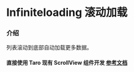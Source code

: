#  Infiniteloading 滚动加载

### 介绍

列表滚动到底部自动加载更多数据。

#### 直接使用 Taro 现有 ScrollView 组件开发 [参考文档](https://docs.taro.zone/docs/components/viewContainer/scroll-view)

<!-- ### 安装

```javascript
  import { createApp } from 'vue';
  import { InfiniteLoading } from '@minerui/minerui-taro';

  const app = createApp();
  app.use(InfiniteLoading);
```

## 代码演示
    
### 基础用法

在一个页面中，只能有一个 Infiniteloading，不可同时存在两个以及更多。

```html
<div class="infiniteUl" id="scrollDemo">
  <miner-infiniteloading
    pull-icon="JD"
    load-txt="loading"
    load-more-txt="没有啦～"
    :is-open-refresh="true"
    container-id="scrollDemo"
    :has-more="hasMore"
    @load-more="loadMore"
    @refresh="refresh"
  >
    <div
      class="infiniteLi"
      v-for="(item, index) in defultList"
      :key="index"
      >{{ item }}</div
    >
  </miner-infiniteloading>
</div>
```
```javascript
setup() {
    const hasMore = ref(true);

    const data = reactive({
      defultList: ['']
    });

    const loadMore = (done) => {
      setTimeout(() => {
        const curLen = data.defultList.length;

        for (let i = curLen; i < curLen + 10; i++) {
          data.defultList.push(`${i}`);
        }

        if (data.defultList.length > 30) hasMore.value = false;

        done();
      }, 500);
    };

    const refresh = (done) => {
      setTimeout(() => {
        console.log('刷新成功');
        done();
      }, 1000);
    };

    const init = () => {
      for (let i = 0; i < 20; i++) {
        data.defultList.push(`${i}`);
      }
    };
    onMounted(() => {
      init();
    });
    return {
      loadMore,
      hasMore,
      refresh,
      ...toRefs(data)
    };
}
```


## API

### Props

| 参数         | 说明                             | 类型   | 默认值           |
|--------------|----------------------------------|--------|------------------|
| has-more         | 是否还有更多数据               | Boolean | `true`                |
| container-id          | 必填，设置滚动节点ID                        | String | `''`            |
| load-more-txt          | “没有更多数”据展示文案                        | String | `'哎呀，这里是底部了啦'`            |
| is-open-refresh        | 是否开启下拉刷新                         | Boolean | `false`                |
| pull-icon        | 下拉刷新[图标名称](#/icon)                        | String | <img src="https://img10.360buyimg.com/imagetools/jfs/t1/169863/6/4565/6306/60125948E7e92774e/40b3a0cf42852bcb.png" width=40/>                |
| pull-txt        | 下拉刷新提示文案                         | String | `松手刷新`                |
| load-icon        | 上拉加载[图标名称](#/icon)                       | Boolean | <img src="https://img10.360buyimg.com/imagetools/jfs/t1/169863/6/4565/6306/60125948E7e92774e/40b3a0cf42852bcb.png" width=40 />                |
| load-txt        | 上拉加载提示文案                         | String | `加载中...`                |

### Events

| 事件名 | 说明           | 回调参数     |
|--------|----------------|--------------|
| load-more  | 继续加载的回调函数 | done 函数，用于关闭加载中状态 |
| scroll-change  | 实时监听滚动高度 | 滚动高度 |
| refresh  | 下拉刷新事件回调 | done 函数，用于关闭加载中状态 | -->
    